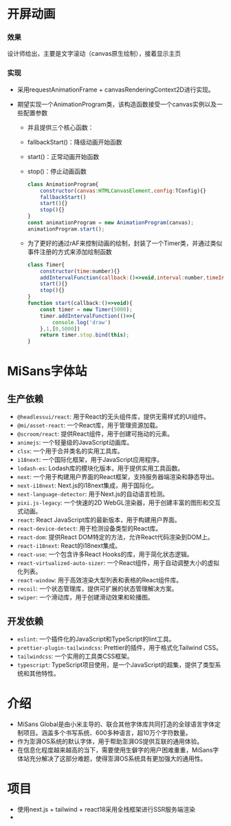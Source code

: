 # 开屏动画

### 效果

设计师给出，主要是文字滚动（canvas原生绘制），接着显示主页

### 实现

- 采用requestAnimationFrame + canvasRenderingContext2D进行实现。

- 期望实现一个AnimationProgram类，该构造函数接受一个canvas实例以及一些配置参数

  - 并且提供三个核心函数：

  - fallbackStart()：降级动画开始函数

  - start()：正常动画开始函数

  - stop()：停止动画函数

    ```javascript
    class AnimationProgram{
        constructor(canvas:HTMLCanvasElement,config:TConfig){}
        fallbackStart()
        start(){}
        stop(){}
    }
    const animationProgram = new AnimationProgram(canvas);
    animationProgram.start();
    ```

  - 为了更好的通过rAF来控制动画的绘制，封装了一个Timer类，并通过类似事件注册的方式来添加绘制函数

    ```javascript
    class Timer{
    	constructor(time:number){}
    	addIntervalFunction(callback:()=>void,interval:number,timeInterval:[number,number]){}
    	start(){}
    	stop(){}
    }
    function start(callback:()=>void){
        const timer = new Timer(5000);
        timer.addIntervalFunction(()=>{
            console.log('draw')
        },1,[0,5000])
        return timer.stop.bind(this);
    }
    ```

    







# MiSans字体站

## 生产依赖

- `@headlessui/react`: 用于React的无头组件库，提供无需样式的UI组件。
- `@mi/asset-react`: 一个React库，用于管理资源加载。
- `@scroom/react`: 提供React组件，用于创建可拖动的元素。
- `animejs`: 一个轻量级的JavaScript动画库。
- `clsx`: 一个用于合并类名的实用工具库。
- `i18next`: 一个国际化框架，用于JavaScript应用程序。
- `lodash-es`: Lodash库的模块化版本，用于提供实用工具函数。
- `next`: 一个用于构建用户界面的React框架，支持服务器端渲染和静态导出。
- `next-i18next`: Next.js的i18next集成，用于国际化。
- `next-language-detector`: 用于Next.js的自动语言检测。
- `pixi.js-legacy`: 一个快速的2D WebGL渲染器，用于创建丰富的图形和交互式动画。
- `react`: React JavaScript库的最新版本，用于构建用户界面。
- `react-device-detect`: 用于检测设备类型的React库。
- `react-dom`: 提供React DOM特定的方法，允许React代码渲染到DOM上。
- `react-i18next`: React的i18next集成。
- `react-use`: 一个包含许多React Hooks的库，用于简化状态逻辑。
- `react-virtualized-auto-sizer`: 一个React组件，用于自动调整大小的虚拟化列表。
- `react-window`: 用于高效渲染大型列表和表格的React组件库。
- `recoil`: 一个状态管理库，提供可扩展的状态管理解决方案。
- `swiper`: 一个滑动库，用于创建滑动效果和轮播图。

##  开发依赖

- `eslint`: 一个插件化的JavaScript和TypeScript的lint工具。
- `prettier-plugin-tailwindcss`: Prettier的插件，用于格式化Tailwind CSS。
- `tailwindcss`: 一个实用的工具类CSS框架。
- `typescript`: TypeScript项目使用，是一个JavaScript的超集，提供了类型系统和其他特性。

# 介绍

- MiSans Global是由小米主导的、联合其他字体库共同打造的全球语言字体定制项目。涵盖多个书写系统、600多种语言，超10万个字符数量。
- 作为澎湃OS系统的默认字体，用于帮助澎湃OS提供互联的通用体验。
- 在信息化程度越来越高的当下，需要使用生僻字的用户困难重重，MiSans字体站充分解决了这部分难题，使得澎湃OS系统具有更加强大的通用性。

# 项目

- 使用next.js + tailwind + react18采用全栈框架进行SSR服务端渲染
- 